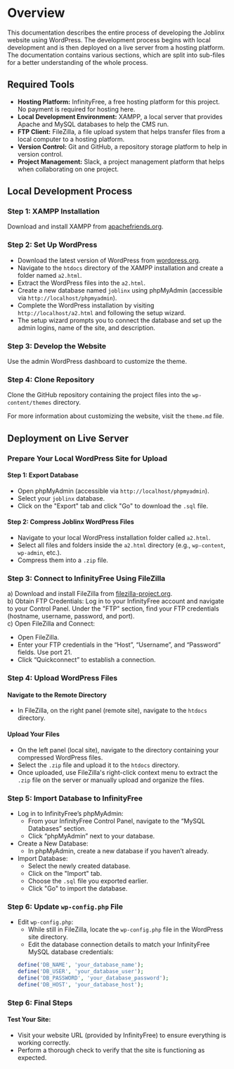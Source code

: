 # Overview
This documentation describes the entire process of developing the Joblinx website using WordPress. The development process begins with local development and is then deployed on a live server from a hosting platform. The documentation contains various sections, which are split into sub-files for a better understanding of the whole process.

## Required Tools
- **Hosting Platform:** InfinityFree, a free hosting platform for this project. No payment is required for hosting here.
- **Local Development Environment:** XAMPP, a local server that provides Apache and MySQL databases to help the CMS run.
- **FTP Client:** FileZilla, a file upload system that helps transfer files from a local computer to a hosting platform.
- **Version Control:** Git and GitHub, a repository storage platform to help in version control.
- **Project Management:** Slack, a project management platform that helps when collaborating on one project.

## Local Development Process

### Step 1: XAMPP Installation
Download and install XAMPP from [apachefriends.org](https://www.apachefriends.org/).

### Step 2: Set Up WordPress
- Download the latest version of WordPress from [wordpress.org](https://wordpress.org/).
- Navigate to the `htdocs` directory of the XAMPP installation and create a folder named `a2.html`.
- Extract the WordPress files into the `a2.html`.
- Create a new database named `joblinx` using phpMyAdmin (accessible via `http://localhost/phpmyadmin`).
- Complete the WordPress installation by visiting `http://localhost/a2.html` and following the setup wizard.
- The setup wizard prompts you to connect the database and set up the admin logins, name of the site, and description.

### Step 3: Develop the Website
Use the admin WordPress dashboard to customize the theme.

### Step 4: Clone Repository
Clone the GitHub repository containing the project files into the `wp-content/themes` directory.

For more information about customizing the website, visit the `theme.md` file.

## Deployment on Live Server

### Prepare Your Local WordPress Site for Upload

#### Step 1: Export Database
- Open phpMyAdmin (accessible via `http://localhost/phpmyadmin`).
- Select your `joblinx` database.
- Click on the "Export" tab and click "Go" to download the `.sql` file.

#### Step 2: Compress Joblinx WordPress Files
- Navigate to your local WordPress installation folder called `a2.html`.
- Select all files and folders inside the `a2.html` directory (e.g., `wp-content`, `wp-admin`, etc.).
- Compress them into a `.zip` file.

### Step 3: Connect to InfinityFree Using FileZilla
a) Download and install FileZilla from [filezilla-project.org](https://filezilla-project.org/).  
b) Obtain FTP Credentials: Log in to your InfinityFree account and navigate to your Control Panel. Under the "FTP" section, find your FTP credentials (hostname, username, password, and port).  
c) Open FileZilla and Connect:
- Open FileZilla.
- Enter your FTP credentials in the “Host”, “Username”, and “Password” fields. Use port 21.
- Click “Quickconnect” to establish a connection.

### Step 4: Upload WordPress Files
#### Navigate to the Remote Directory
- In FileZilla, on the right panel (remote site), navigate to the `htdocs` directory.

#### Upload Your Files
- On the left panel (local site), navigate to the directory containing your compressed WordPress files.
- Select the `.zip` file and upload it to the `htdocs` directory.
- Once uploaded, use FileZilla's right-click context menu to extract the `.zip` file on the server or manually upload and organize the files.

### Step 5: Import Database to InfinityFree
- Log in to InfinityFree’s phpMyAdmin:
  - From your InfinityFree Control Panel, navigate to the “MySQL Databases” section.
  - Click “phpMyAdmin” next to your database.
- Create a New Database:
  - In phpMyAdmin, create a new database if you haven’t already.
- Import Database:
  - Select the newly created database.
  - Click on the "Import" tab.
  - Choose the `.sql` file you exported earlier.
  - Click "Go" to import the database.

### Step 6: Update `wp-config.php` File
- Edit `wp-config.php`:
  - While still in FileZilla, locate the `wp-config.php` file in the WordPress site directory.
  - Edit the database connection details to match your InfinityFree MySQL database credentials:
  ```php
  define('DB_NAME', 'your_database_name');
  define('DB_USER', 'your_database_user');
  define('DB_PASSWORD', 'your_database_password');
  define('DB_HOST', 'your_database_host');
### Step 6: Final Steps
#### Test Your Site:
- Visit your website URL (provided by InfinityFree) to ensure everything is working correctly.
- Perform a thorough check to verify that the site is functioning as expected.
